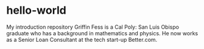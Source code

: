 # hello-world
My introduction repository
Griffin Fess is a Cal Poly: San Luis Obispo graduate who has a background in mathematics and physics. He now works as a Senior Loan Consultant at the tech start-up Better.com.
